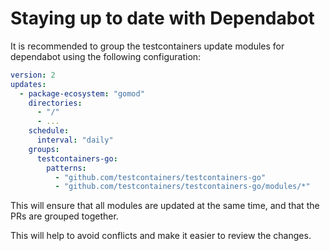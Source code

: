 # Staying up to date with Dependabot

It is recommended to group the testcontainers update modules for dependabot using the following configuration:

```yaml
version: 2
updates:
  - package-ecosystem: "gomod"
    directories:
      - "/"
      - ...
    schedule:
      interval: "daily"
    groups:
      testcontainers-go:
        patterns:
          - "github.com/testcontainers/testcontainers-go"
          - "github.com/testcontainers/testcontainers-go/modules/*"
```

This will ensure that all modules are updated at the same time, and that the PRs are grouped together. 

This will help to avoid conflicts and make it easier to review the changes.
